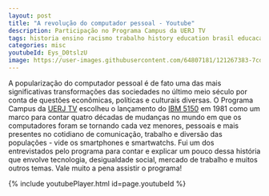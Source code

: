 ```yaml
---
layout: post
title: "A revolução do computador pessoal - Youtube"
description: Participação no Programa Campus da UERJ TV
tags: historia ensino racismo trabalho history education brasil educacao cafe trem modernizacao
categories: misc
youtubeId: Eys_D0tslzU
image: https://user-images.githubusercontent.com/64807181/121267383-7cd44a80-c892-11eb-9a17-ee1b074d6020.png
---
```


A popularização do computador pessoal é de fato uma das mais significativas transformações das sociedades no último meio século por conta de questões econômicas, políticas e culturais diversas. O Programa Campus da [UERJ TV](https://www.youtube.com/channel/UCBwzg_NTU0FKg6mdP988B6Q) escolheu o lançamento do [IBM 5150](https://pt.wikipedia.org/wiki/IBM_PC) em 1981 como um marco para contar quatro décadas de mudanças no mundo em que os computadores foram se tornando cada vez menores, pessoais e mais presentes no cotidiano de comunicação, trabalho e diversão das populações - vide os smartphones e smartwatchs. Fui um dos entrevistados pelo programa para contar e explicar  um pouco dessa história que envolve tecnologia, desigualdade social, mercado de trabalho e muitos outros temas. Vale muito a pena assistir o programa!

{% include youtubePlayer.html id=page.youtubeId %}



